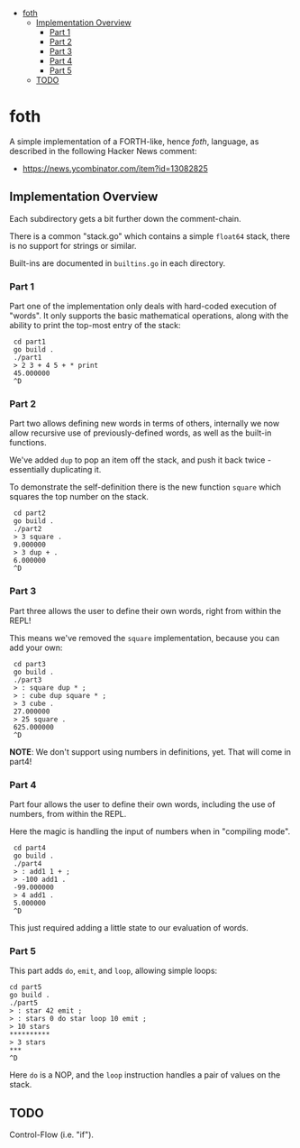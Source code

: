 * [foth](#foth)
  * [Implementation Overview](#implementation-overview)
    * [Part 1](#part-1)
    * [Part 2](#part-2)
    * [Part 3](#part-3)
    * [Part 4](#part-4)
    * [Part 5](#part-5)
  * [TODO](#todo)


# foth

A simple implementation of a FORTH-like, hence _foth_, language, as
described in the following Hacker News comment:

* https://news.ycombinator.com/item?id=13082825


## Implementation Overview

Each subdirectory gets a bit further down the comment-chain.

There is a common "stack.go" which contains a simple `float64` stack,
there is no support for strings or similar.

Built-ins are documented in `builtins.go` in each directory.


### Part 1

Part one of the implementation only deals with hard-coded execution
of "words".  It only supports the basic mathematical operations, along
with the ability to print the top-most entry of the stack:

     cd part1
     go build .
     ./part1
     > 2 3 + 4 5 + * print
     45.000000
     ^D


### Part 2

Part two allows defining new words in terms of others, internally we now
allow recursive use of previously-defined words, as well as the built-in
functions.

We've added `dup` to pop an item off the stack, and push it back twice - essentially duplicating it.

To demonstrate the self-definition there is the new function `square` which squares the
top number on the stack.

     cd part2
     go build .
     ./part2
     > 3 square .
     9.000000
     > 3 dup + .
     6.000000
     ^D


### Part 3

Part three allows the user to define their own words, right from within the
REPL!

This means we've removed the `square` implementation, because you can add your own:

     cd part3
     go build .
     ./part3
     > : square dup * ;
     > : cube dup square * ;
     > 3 cube .
     27.000000
     > 25 square .
     625.000000
     ^D

**NOTE**: We don't support using numbers in definitions, yet.  That will come in part4!


### Part 4

Part four allows the user to define their own words, including the use of numbers, from within the REPL.

Here the magic is handling the input of numbers when in "compiling mode".

     cd part4
     go build .
     ./part4
     > : add1 1 + ;
     > -100 add1 .
     -99.000000
     > 4 add1 .
     5.000000
     ^D

This just required adding a little state to our evaluation of words.


### Part 5

This part adds `do`, `emit`, and `loop`, allowing simple loops:

    cd part5
    go build .
    ./part5
    > : star 42 emit ;
    > : stars 0 do star loop 10 emit ;
    > 10 stars
    **********
    > 3 stars
    ***
    ^D

Here `do` is a NOP, and the `loop` instruction handles a pair of values
on the stack.


## TODO

Control-Flow (i.e. "if").
